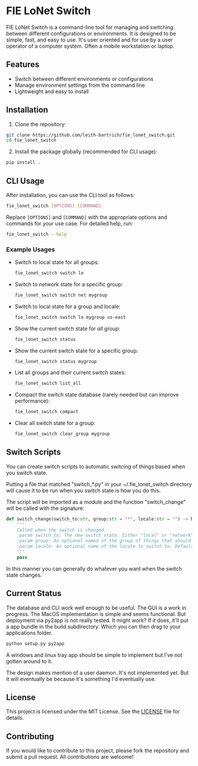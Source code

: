 # FIE LoNet Switch

FIE LoNet Switch is a command-line tool for managing and switching between different configurations or environments. It is designed to be simple, fast, and easy to use.  It's user oriented and
for use by a user operator of a computer system.  Often a mobile workstation or laptop.

## Features
- Switch between different environments or configurations
- Manage environment settings from the command line
- Lightweight and easy to install

## Installation

1. Clone the repository:

```sh
git clone https://github.com/leith-bartrich/fie_lonet_switch.git
cd fie_lonet_switch
```

2. Install the package globally (recommended for CLI usage):

```sh
pip install .
```

## CLI Usage

After installation, you can use the CLI tool as follows:

```sh
fie_lonet_switch [OPTIONS] [COMMAND]
```

Replace `[OPTIONS]` and `[COMMAND]` with the appropriate options and commands for your use case. For detailed help, run:

```sh
fie_lonet_switch --help
```

### Example Usages

- Switch to local state for all groups:

  ```sh
  fie_lonet_switch switch lo
  ```

- Switch to network state for a specific group:

  ```sh
  fie_lonet_switch switch net mygroup
  ```

- Switch to local state for a group and locale:

  ```sh
  fie_lonet_switch switch lo mygroup us-east
  ```

- Show the current switch state for *all* group:

  ```sh
  fie_lonet_switch status
  ```

- Show the current switch state for a specific group:

  ```sh
  fie_lonet_switch status mygroup
  ```

- List all groups and their current switch states:

  ```sh
  fie_lonet_switch list_all
  ```

- Compact the switch state database (rarely needed but can improve performance):

  ```sh
  fie_lonet_switch compact
  ```

- Clear all switch state for a group:

  ```sh
  fie_lonet_switch clear_group mygroup
  ```

## Switch Scripts

You can create switch scripts to automatic switcing of things based when you switch state.

Putting a file that matched "switch_*.py" in your ~/.fie_lonet_switch directory will cause it to be run when you switch state is how you do this.

The script will be imported as a module and the function "switch_change" will be called with the signature:

```python
def switch_change(switch_to:str, group:str = "*", locale:str = "") -> None:
    """
    Called when the switch is changed.
    :param switch_to: The new switch state. Either "local" or "network".
    :param group: An optional named of the group of things that should be switched. Defaults to "*", which means 'all groups'.
    :param locale: An optional name of the locale to switch to. Defaults to empty string "" which means 'all locales' or 'no specific locale'.
    """
    pass
```

In this manner you can generally do whatever you want when the switch state changes.

## Current Status

The database and CLI work well enough to be useful.  The GUI is a work in progress.  The MacOS implementation is simple and seems functional.  But deployment via py2app is not really tested.  It might work?  If it does, it'll put a app bundle in the build subdirectory.  Which you can then drag to your applications folder.

```sh
python setup.py py2app
```

A windows and linux tray app should be simple to implement but I've not gotten around to it.

The design makes mention of a user daemon.  It's not implemented yet.  But it will eventually be because it's something I'd eventually use.


## License

This project is licensed under the MIT License. See the [LICENSE](LICENSE) file for details.

## Contributing

If you would like to contribute to this project, please fork the repository and submit a pull request. All contributions are welcome!